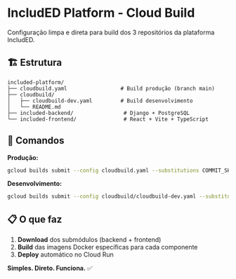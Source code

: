 # IncludED Platform - Cloud Build

Configuração limpa e direta para build dos 3 repositórios da plataforma IncludED.

## 🏗️ Estrutura

```
included-platform/
├── cloudbuild.yaml                 # Build produção (branch main)
├── cloudbuild/
│   ├── cloudbuild-dev.yaml         # Build desenvolvimento
│   └── README.md
├── included-backend/                # Django + PostgreSQL 
└── included-frontend/               # React + Vite + TypeScript
```

## 🚀 Comandos

**Produção:**
```bash
gcloud builds submit --config cloudbuild.yaml --substitutions COMMIT_SHA=$(git rev-parse HEAD)
```

**Desenvolvimento:**
```bash
gcloud builds submit --config cloudbuild/cloudbuild-dev.yaml --substitutions COMMIT_SHA=$(git rev-parse HEAD)
```

## 📋 O que faz

1. **Download** dos submódulos (backend + frontend)
2. **Build** das imagens Docker específicas para cada componente
3. **Deploy** automático no Cloud Run

**Simples. Direto. Funciona.** ✅ 